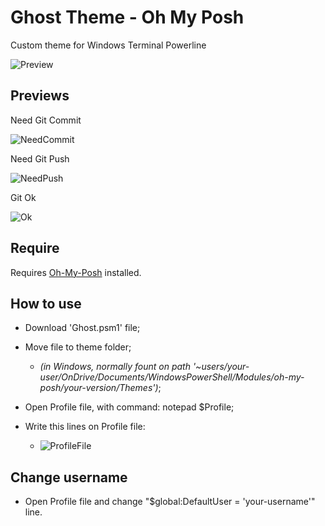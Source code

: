 # Ghost Theme - Oh My Posh

Custom theme for Windows Terminal Powerline

![Preview](https://github.com/muril0-0/oh-my-posh-ghost-theme/blob/master/img/preview.jpg)

## Previews

Need Git Commit

![NeedCommit](https://github.com/muril0-0/oh-my-posh-ghost-theme/blob/master/img/git-commit.jpg)

Need Git Push

![NeedPush](https://github.com/muril0-0/oh-my-posh-ghost-theme/blob/master/img/git-push.jpg)

Git Ok

![Ok](https://github.com/muril0-0/oh-my-posh-ghost-theme/blob/master/img/git-ok.jpg)

## Require

Requires [Oh-My-Posh](https://github.com/JanDeDobbeleer/oh-my-posh) installed.

## How to use

- Download 'Ghost.psm1' file;
- Move file to theme folder;
  - _(in Windows, normally fount on path '~users/your-user/OnDrive/Documents/WindowsPowerShell/Modules/oh-my-posh/your-version/Themes')_;
- Open Profile file, with command: notepad \$Profile;
- Write this lines on Profile file:

  - ![ProfileFile](https://github.com/muril0-0/oh-my-posh-ghost-theme/blob/master/img/profile-file.jpg)

## Change username

- Open Profile file and change "\$global:DefaultUser = 'your-username'" line.
